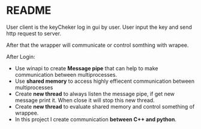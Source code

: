 # README

User client is the keyCheker log in gui by user. User input the key and send http request to server.

After that the wrapper will communicate or control somthing with wrapee.

After Login:

* Use winapi to create **Message pipe** that can help to make communication between multiprocesses.
* Use **shared memory** to access highly effiecent communication between multiprocesses
* Create **new thread** to always listen the message pipe, if get new message print it. When close it will stop this new thread.
* Create **new thread** to evaluate shared memory and control something of wrappee.
* In this project I create communication **between C++ and python**.